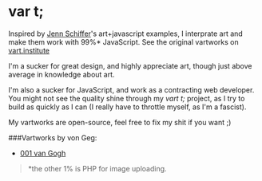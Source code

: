# var t;

Inspired by [Jenn Schiffer]()'s art+javascript examples, I interprate art and make them work with 99%* JavaScript. See the original vartworks on [vart.institute](http://vart.institute/)

I'm a sucker for great design, and highly appreciate art, though just above average in knowledge about art.

I'm also a sucker for JavaScript, and work as a contracting web developer. You might not see the quality shine through my *vart t;* project, as I try to build as quickly as I can (I really have to throttle myself, as I'm a fascist).

My vartworks are open-source, feel free to fix my shit if you want ;)

###Vartworks by von Geg:
* [001 van Gogh](https://github.com/designbyadrian/vart/wiki/vanGogh)

> *the other 1% is PHP for image uploading.
